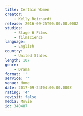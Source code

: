 ```yaml
---
title: Certain Women
creator:
    - Kelly Reichardt
release: 2016-09-25T00:00:00.000Z
studios:
    - Stage 6 Films
    - filmscience
language:
    - English
country:
    - United States
length: 107
genre:
    - Drama
format: ''
service: ''
venue: Home
date: 2017-09-24T04:00:00.000Z
rating: '4'
revisit: false
media: Movie
id: 340487
---
```



